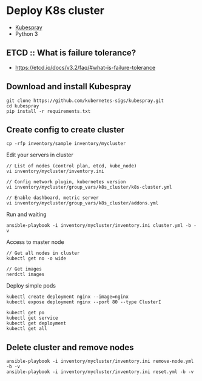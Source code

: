 # Deploy K8s cluster
* [Kubespray](https://github.com/kubernetes-sigs/kubespray)
* Python 3

## ETCD :: What is failure tolerance?
* https://etcd.io/docs/v3.2/faq/#what-is-failure-tolerance

## Download and install Kubespray
```
git clone https://github.com/kubernetes-sigs/kubespray.git
cd kubespray
pip install -r requirements.txt
```

## Create config to create cluster
```
cp -rfp inventory/sample inventory/mycluster
```

Edit your servers in cluster
```
// List of nodes (control plan, etcd, kube_node)
vi inventory/mycluster/inventory.ini

// Config network plugin, kubernetes version
vi inventory/mycluster/group_vars/k8s_cluster/k8s-cluster.yml

// Enable dashboard, metric server
vi inventory/mycluster/group_vars/k8s_cluster/addons.yml
```

Run and waiting
```
ansible-playbook -i inventory/mycluster/inventory.ini cluster.yml -b -v
```

Access to master node
```
// Get all nodes in cluster
kubectl get no -o wide

// Get images
nerdctl images
```

Deploy simple pods
```
kubectl create deployment nginx --image=nginx
kubectl expose deployment nginx --port 80 --type ClusterI

kubectl get po
kubectl get service
kubectl get deployment
kubectl get all
```

## Delete cluster and remove nodes
```
ansible-playbook -i inventory/mycluster/inventory.ini remove-node.yml -b -v
ansible-playbook -i inventory/mycluster/inventory.ini reset.yml -b -v
```